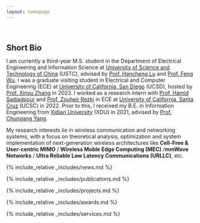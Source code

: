 ```yaml
---
layout: homepage
---
```


<h1 id="about-me"></h1>

<h2 style="margin: 60px 0px 10px;">Short Bio</h2>

I am currently a third-year M.S. student in the Department of Electrical Engineering and Information Science at [University of Science and Technology of China](https://en.ustc.edu.cn) (USTC), advised by [Prof. Hancheng Lu](http://staff.ustc.edu.cn/~hclu) and [Prof. Feng Wu](https://scholar.google.com/citations?hl=zh-CN&user=5bInRDEAAAAJ). I  was a graduate visiting student in Electrical and Computer Engineering (ECE) at [University of California, San Diego](https://ece.ucsd.edu/) (UCSD), hosted by [Prof. Xinyu Zhang](http://xyzhang.ucsd.edu/) in 2023. I worked as a research intern with [Prof. Hamid Sadjadpour](https://users.soe.ucsc.edu/~hamid/) and [Prof. Zouheir Rezki](https://sites.google.com/site/zouheirrezki/home?authuser=0) in ECE at [University of California, Santa Cruz](https://engineering.ucsc.edu/departments/electrical-and-computer-engineering/) (UCSC) in 2022. Prior to this, 
I received my B.E. in Information Engineering from [Xidian University](https://en.xidian.edu.cn/) (XDU) in 2021, advised by [Prof. Chungang Yang](https://web.xidian.edu.cn/cgyang/en/index.html).

My research interests lie in wireless communication and networking systems, with a focus on theoretical analysis, optimization and system implementation of next-generation wireless architectures like **Cell-Free & User-centric MIMO** / **Wireless Moble Edge Computing (MEC)** /**mmWave Networks** / **Ultra Reliable Low Latency Communications (URLLC)**, etc.

{% include_relative _includes/news.md %}

{% include_relative _includes/publications.md %}

{% include_relative _includes/projects.md %}

{% include_relative _includes/awards.md %}

{% include_relative _includes/services.md %}



